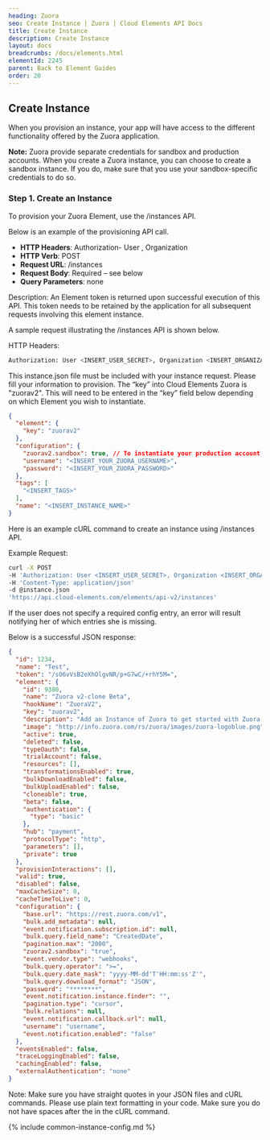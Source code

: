 ```yaml
---
heading: Zuora
seo: Create Instance | Zuora | Cloud Elements API Docs
title: Create Instance
description: Create Instance
layout: docs
breadcrumbs: /docs/elements.html
elementId: 2245
parent: Back to Element Guides
order: 20
---
```


## Create Instance

When you provision an instance, your app will have access to the different functionality offered by the Zuora application.

__Note:__ Zuora provide separate credentials for sandbox and production accounts. When you create a Zuora instance, you can choose to create a sandbox instance. If you do, make sure that you use your sandbox-specific credentials to do so.


### Step 1. Create an Instance

To provision your Zuora Element, use the /instances API.

Below is an example of the provisioning API call.

* __HTTP Headers__: Authorization- User <user secret>, Organization <organization secret>
* __HTTP Verb__: POST
* __Request URL__: /instances
* __Request Body__: Required – see below
* __Query Parameters__: none

Description: An Element token is returned upon successful execution of this API. This token needs to be retained by the application for all subsequent requests involving this element instance.

A sample request illustrating the /instances API is shown below.

HTTP Headers:

```bash
Authorization: User <INSERT_USER_SECRET>, Organization <INSERT_ORGANIZATION_SECRET>

```

This instance.json file must be included with your instance request.  Please fill your information to provision.  The “key” into Cloud Elements Zuora is "zuorav2".  This will need to be entered in the “key” field below depending on which Element you wish to instantiate.

```JSON
{
  "element": {
    "key": "zuorav2"
  },
  "configuration": {
    "zuorav2.sandbox": true, // To instantiate your production account, set this to false
    "username": "<INSERT_YOUR_ZUORA_USERNAME>",
    "password": "<INSERT_YOUR_ZUORA_PASSWORD>"
  },
  "tags": [
    "<INSERT_TAGS>"
  ],
  "name": "<INSERT_INSTANCE_NAME>"
}
```

Here is an example cURL command to create an instance using /instances API.

Example Request:

```bash
curl -X POST
-H 'Authorization: User <INSERT_USER_SECRET>, Organization <INSERT_ORGANIZATION_SECRET>'
-H 'Content-Type: application/json'
-d @instance.json
'https://api.cloud-elements.com/elements/api-v2/instances'
```

If the user does not specify a required config entry, an error will result notifying her of which entries she is missing.

Below is a successful JSON response:

```JSON
{
  "id": 1234,
  "name": "Test",
  "token": "/sO6vVsB2eXhOlgvNR/p+G7wC/+rhY5M=",
  "element": {
    "id": 9380,
    "name": "Zuora v2-clone Beta",
    "hookName": "ZuoraV2",
    "key": "zuorav2",
    "description": "Add an Instance of Zuora to get started with Zuora to the Payment Hub, allowing you to manage customers, invoices, products, payments, etc. across multiple Payment Elements. You will need your Zuora account to create an instance.",
    "image": "http://info.zuora.com/rs/zuora/images/zuora-logoblue.png",
    "active": true,
    "deleted": false,
    "typeOauth": false,
    "trialAccount": false,
    "resources": [],
    "transformationsEnabled": true,
    "bulkDownloadEnabled": false,
    "bulkUploadEnabled": false,
    "cloneable": true,
    "beta": false,
    "authentication": {
      "type": "basic"
    },
    "hub": "payment",
    "protocolType": "http",
    "parameters": [],
    "private": true
  },
  "provisionInteractions": [],
  "valid": true,
  "disabled": false,
  "maxCacheSize": 0,
  "cacheTimeToLive": 0,
  "configuration": {
    "base.url": "https://rest.zuora.com/v1",
    "bulk.add_metadata": null,
    "event.notification.subscription.id": null,
    "bulk.query.field_name": "CreatedDate",
    "pagination.max": "2000",
    "zuorav2.sandbox": "true",
    "event.vendor.type": "webhooks",
    "bulk.query.operator": ">=",
    "bulk.query.date_mask": "yyyy-MM-dd'T'HH:mm:ss'Z'",
    "bulk.query.download_format": "JSON",
    "password": "********",
    "event.notification.instance.finder": "",
    "pagination.type": "cursor",
    "bulk.relations": null,
    "event.notification.callback.url": null,
    "username": "username",
    "event.notification.enabled": "false"
  },
  "eventsEnabled": false,
  "traceLoggingEnabled": false,
  "cachingEnabled": false,
  "externalAuthentication": "none"
}
```

Note:  Make sure you have straight quotes in your JSON files and cURL commands.  Please use plain text formatting in your code.  Make sure you do not have spaces after the in the cURL command.

{% include common-instance-config.md %}
